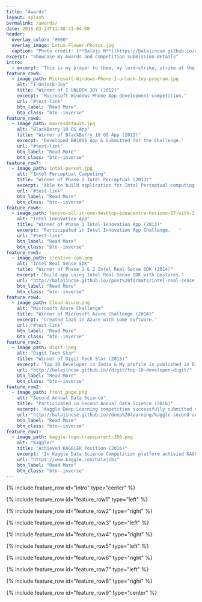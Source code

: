 ```yaml
---
title: "Awards"
layout: splash
permalink: /awards/
date: 2016-03-23T11:48:41-04:00
header:
  overlay_color: "#000"
  overlay_image: Lotus-Flower-Photos.jpg
  caption: "Photo credit: [**Balaji N**](https://balajincse.github.io/about/)"
excerpt: "Showcase my Awards and competition submission details"
intro: 
  - excerpt: 'This is my prayer to thee, my lord—strike, strike at the root of penury in my heart. Give me the strength lightly to bear my joys and sorrows. Give me the strength to make my love fruitful in service. Give me the strength never to disown the poor or bend my knees before insolent might. Give me the strength to raise my mind high above daily trifles. And give me the strength to surrender my strength to thy will with love. by [Rabindranath Tagore](https://allpoetry.com/Rabindranath-Tagore)'
feature_row9:
  - image_path: Microsoft-Windows-Phone-I-unlock-Joy-program.jpg
    alt: "I-Unlock-Joy"
    title: "Winner of I UNLOCK JOY (2012)"
    excerpt: 'Microsoft Windows Phone App development competition.'
    url: "#test-link"
    btn_label: "Read More"
    btn_class: "btn--inverse"
feature_row8:
  - image_path: maxresdefault.jpg
    alt: "BlackBerry 10 OS App"
    title: "Winner of BlackBerry 10 OS App (2013)"
    excerpt: 'Developed BB10OS App & Submitted for the Challenge.'
    url: "#test-link"
    btn_label: "Read More"
    btn_class: "btn--inverse"
feature_row7:
  - image_path: intel-percet.jpg
    alt: "Intel Perceptual Computing"
    title: "Winner of Phase 1 Intel Perceptual (2013)"
    excerpt: 'Able to build application for Intel Perceptual computing SDK.'
    url: "#test-link"
    btn_label: "Read More"
    btn_class: "btn--inverse"
feature_row6:
  - image_path: lenovo-all-in-one-desktop-ideacentre-horizon-27-with-2-strikers-20.jpg
    alt: "Intel Innovation App"
    title: "Winner of Phase 1 Intel Innovation App (2013)"
    excerpt: 'Participated in Intel Innovation App Challenge.   '
    url: "#test-link"
    btn_label: "Read More"
    btn_class: "btn--inverse"
feature_row5:
  - image_path: creative-cam.png
    alt: "Intel Real Sense SDK"
    title: "Winner of Phase 1 & 2 Intel Real Sense SDK (2014)"
    excerpt: 'Build app using Intel Real Sense SDK with Gestures.'
    url: "http://balajincse.github.io//post%20formats/intel-real-sense-sdk/"
    btn_label: "Read More"
    btn_class: "btn--inverse"
feature_row4:
  - image_path: Cloud-Azure.png
    alt: "Microsoft Azure Challenge"
    title: "Winner of Microsoft Azure Challenge (2014)"
    excerpt: 'Created IaaS in Azure with some software.'
    url: "#test-link"
    btn_label: "Read More"
    btn_class: "btn--inverse"
feature_row3:
  - image_path: digit.jpeg
    alt: "Digit Tech Star"
    title: "Winner of Digit Tech Star (2015)"
    excerpt: 'Top 10 Developer in India & My profile is published in Digit Magazine Nov Edition 2015.'
    url: "http://balajincse.github.io//digit/top-10-developer-digit/"
    btn_label: "Read More"
    btn_class: "btn--inverse"
feature_row2:
  - image_path: front_page.png
    alt: "Second Annual Data Science"
    title: "Participated in Second Annual Data Science (2016)"
    excerpt: 'Kaggle Deep Learning competition successfully submitted my solution in Kaggle private Score 0.116712.'
    url: "http://balajincse.github.io//deep%20learning/kaggle-second-annual-data-science-bowl/"
    btn_label: "Read More"
    btn_class: "btn--inverse"
feature_row1:
  - image_path: kaggle-logo-transparent-300.png
    alt: "Kaggler"
    title: "Achieved KAGGLER Position (2016)"
    excerpt: 'In Kaggle Data Science Competition platform achivied KAGGLER Position'
    url: "https://www.kaggle.com/balajibi"
    btn_label: "Read More"
    btn_class: "btn--inverse"
---
```


{% include feature_row id="intro" type="center" %}

{% include feature_row id="feature_row1" type="left" %}

{% include feature_row id="feature_row2" type="right" %}

{% include feature_row id="feature_row3" type="left" %}

{% include feature_row id="feature_row4" type="right" %}

{% include feature_row id="feature_row5" type="left" %}

{% include feature_row id="feature_row6" type="right" %}

{% include feature_row id="feature_row7" type="left" %}

{% include feature_row id="feature_row8" type="right" %}

{% include feature_row id="feature_row9" type="center" %}
